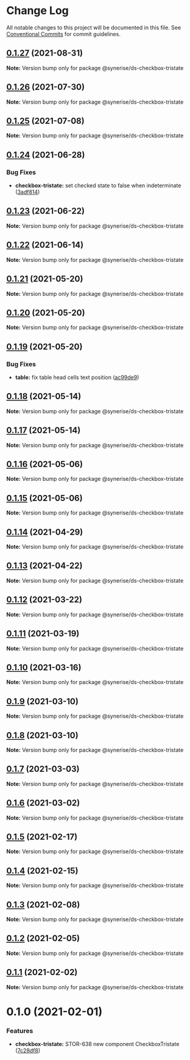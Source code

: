 # Change Log

All notable changes to this project will be documented in this file.
See [Conventional Commits](https://conventionalcommits.org) for commit guidelines.

## [0.1.27](https://github.com/Synerise/synerise-design/compare/@synerise/ds-checkbox-tristate@0.1.26...@synerise/ds-checkbox-tristate@0.1.27) (2021-08-31)

**Note:** Version bump only for package @synerise/ds-checkbox-tristate





## [0.1.26](https://github.com/Synerise/synerise-design/compare/@synerise/ds-checkbox-tristate@0.1.25...@synerise/ds-checkbox-tristate@0.1.26) (2021-07-30)

**Note:** Version bump only for package @synerise/ds-checkbox-tristate





## [0.1.25](https://github.com/Synerise/synerise-design/compare/@synerise/ds-checkbox-tristate@0.1.24...@synerise/ds-checkbox-tristate@0.1.25) (2021-07-08)

**Note:** Version bump only for package @synerise/ds-checkbox-tristate





## [0.1.24](https://github.com/Synerise/synerise-design/compare/@synerise/ds-checkbox-tristate@0.1.23...@synerise/ds-checkbox-tristate@0.1.24) (2021-06-28)


### Bug Fixes

* **checkbox-tristate:** set checked state to false when indeterminate ([3adf814](https://github.com/Synerise/synerise-design/commit/3adf8147fe73acf3b092932419d6af20889ebb18))





## [0.1.23](https://github.com/Synerise/synerise-design/compare/@synerise/ds-checkbox-tristate@0.1.22...@synerise/ds-checkbox-tristate@0.1.23) (2021-06-22)

**Note:** Version bump only for package @synerise/ds-checkbox-tristate





## [0.1.22](https://github.com/Synerise/synerise-design/compare/@synerise/ds-checkbox-tristate@0.1.21...@synerise/ds-checkbox-tristate@0.1.22) (2021-06-14)

**Note:** Version bump only for package @synerise/ds-checkbox-tristate





## [0.1.21](https://github.com/Synerise/synerise-design/compare/@synerise/ds-checkbox-tristate@0.1.20...@synerise/ds-checkbox-tristate@0.1.21) (2021-05-20)

**Note:** Version bump only for package @synerise/ds-checkbox-tristate





## [0.1.20](https://github.com/Synerise/synerise-design/compare/@synerise/ds-checkbox-tristate@0.1.19...@synerise/ds-checkbox-tristate@0.1.20) (2021-05-20)

**Note:** Version bump only for package @synerise/ds-checkbox-tristate





## [0.1.19](https://github.com/Synerise/synerise-design/compare/@synerise/ds-checkbox-tristate@0.1.18...@synerise/ds-checkbox-tristate@0.1.19) (2021-05-20)


### Bug Fixes

* **table:** fix table head cells text position ([ac99de9](https://github.com/Synerise/synerise-design/commit/ac99de99929db17842f3d089963071397bc645ce))





## [0.1.18](https://github.com/Synerise/synerise-design/compare/@synerise/ds-checkbox-tristate@0.1.17...@synerise/ds-checkbox-tristate@0.1.18) (2021-05-14)

**Note:** Version bump only for package @synerise/ds-checkbox-tristate





## [0.1.17](https://github.com/Synerise/synerise-design/compare/@synerise/ds-checkbox-tristate@0.1.16...@synerise/ds-checkbox-tristate@0.1.17) (2021-05-14)

**Note:** Version bump only for package @synerise/ds-checkbox-tristate





## [0.1.16](https://github.com/Synerise/synerise-design/compare/@synerise/ds-checkbox-tristate@0.1.15...@synerise/ds-checkbox-tristate@0.1.16) (2021-05-06)

**Note:** Version bump only for package @synerise/ds-checkbox-tristate





## [0.1.15](https://github.com/Synerise/synerise-design/compare/@synerise/ds-checkbox-tristate@0.1.14...@synerise/ds-checkbox-tristate@0.1.15) (2021-05-06)

**Note:** Version bump only for package @synerise/ds-checkbox-tristate





## [0.1.14](https://github.com/Synerise/synerise-design/compare/@synerise/ds-checkbox-tristate@0.1.13...@synerise/ds-checkbox-tristate@0.1.14) (2021-04-29)

**Note:** Version bump only for package @synerise/ds-checkbox-tristate





## [0.1.13](https://github.com/Synerise/synerise-design/compare/@synerise/ds-checkbox-tristate@0.1.12...@synerise/ds-checkbox-tristate@0.1.13) (2021-04-22)

**Note:** Version bump only for package @synerise/ds-checkbox-tristate





## [0.1.12](https://github.com/Synerise/synerise-design/compare/@synerise/ds-checkbox-tristate@0.1.11...@synerise/ds-checkbox-tristate@0.1.12) (2021-03-22)

**Note:** Version bump only for package @synerise/ds-checkbox-tristate





## [0.1.11](https://github.com/Synerise/synerise-design/compare/@synerise/ds-checkbox-tristate@0.1.10...@synerise/ds-checkbox-tristate@0.1.11) (2021-03-19)

**Note:** Version bump only for package @synerise/ds-checkbox-tristate





## [0.1.10](https://github.com/Synerise/synerise-design/compare/@synerise/ds-checkbox-tristate@0.1.9...@synerise/ds-checkbox-tristate@0.1.10) (2021-03-16)

**Note:** Version bump only for package @synerise/ds-checkbox-tristate





## [0.1.9](https://github.com/Synerise/synerise-design/compare/@synerise/ds-checkbox-tristate@0.1.8...@synerise/ds-checkbox-tristate@0.1.9) (2021-03-10)

**Note:** Version bump only for package @synerise/ds-checkbox-tristate





## [0.1.8](https://github.com/Synerise/synerise-design/compare/@synerise/ds-checkbox-tristate@0.1.7...@synerise/ds-checkbox-tristate@0.1.8) (2021-03-10)

**Note:** Version bump only for package @synerise/ds-checkbox-tristate





## [0.1.7](https://github.com/Synerise/synerise-design/compare/@synerise/ds-checkbox-tristate@0.1.6...@synerise/ds-checkbox-tristate@0.1.7) (2021-03-03)

**Note:** Version bump only for package @synerise/ds-checkbox-tristate





## [0.1.6](https://github.com/Synerise/synerise-design/compare/@synerise/ds-checkbox-tristate@0.1.5...@synerise/ds-checkbox-tristate@0.1.6) (2021-03-02)

**Note:** Version bump only for package @synerise/ds-checkbox-tristate





## [0.1.5](https://github.com/Synerise/synerise-design/compare/@synerise/ds-checkbox-tristate@0.1.4...@synerise/ds-checkbox-tristate@0.1.5) (2021-02-17)

**Note:** Version bump only for package @synerise/ds-checkbox-tristate





## [0.1.4](https://github.com/Synerise/synerise-design/compare/@synerise/ds-checkbox-tristate@0.1.3...@synerise/ds-checkbox-tristate@0.1.4) (2021-02-15)

**Note:** Version bump only for package @synerise/ds-checkbox-tristate





## [0.1.3](https://github.com/Synerise/synerise-design/compare/@synerise/ds-checkbox-tristate@0.1.2...@synerise/ds-checkbox-tristate@0.1.3) (2021-02-08)

**Note:** Version bump only for package @synerise/ds-checkbox-tristate





## [0.1.2](https://github.com/Synerise/synerise-design/compare/@synerise/ds-checkbox-tristate@0.1.1...@synerise/ds-checkbox-tristate@0.1.2) (2021-02-05)

**Note:** Version bump only for package @synerise/ds-checkbox-tristate





## [0.1.1](https://github.com/Synerise/synerise-design/compare/@synerise/ds-checkbox-tristate@0.1.0...@synerise/ds-checkbox-tristate@0.1.1) (2021-02-02)

**Note:** Version bump only for package @synerise/ds-checkbox-tristate





# 0.1.0 (2021-02-01)


### Features

* **checkbox-tristate:** STOR-638 new component CheckboxTristate ([7c28df8](https://github.com/Synerise/synerise-design/commit/7c28df84e5a18ec913e2ffb4a05e9967bf252f38))
